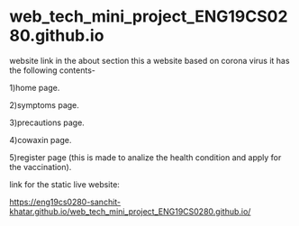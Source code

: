 # web_tech_mini_project_ENG19CS0280.github.io
website link in the about section
this a website based on corona virus it has the following contents-


1)home page.


2)symptoms page.


3)precautions page.


4)cowaxin page.


5)register page (this is made to analize the health condition and apply for the vaccination).


link for the static live website:

https://eng19cs0280-sanchit-khatar.github.io/web_tech_mini_project_ENG19CS0280.github.io/
